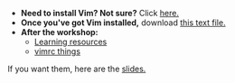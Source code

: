 - **Need to install Vim? Not sure?** Click [here.](./install.html)
- **Once you've got Vim installed,** download [this text file.](./editme.txt)
- **After the workshop:**
    - [Learning resources](./resources.html)
    - [vimrc things](./vimrc.html)

If you want them, here are the [slides.](./slides.pdf)
